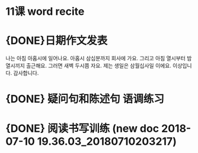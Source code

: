 # 11课 word recite
# {DONE}日期作文发表
나는 아침 아홉시에 일어나요.
아홉시 삼십분까지 회사에 가요.
그리고 아침 열시부터 밤열시끼지 출근해요.
그러면 새벽 두시쯤 자요.
제는 생일은 삼월십사일 이에요.
이상입니다.
감사합니다.


# {DONE} 疑问句和陈述句 语调练习
# {DONE} 阅读书写训练 (new doc 2018-07-10 19.36.03_20180710203217)


